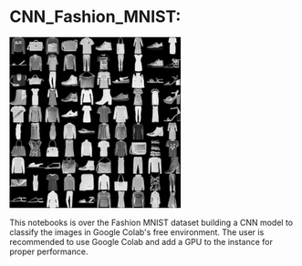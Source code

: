 # CNN_Fashion_MNIST:

<img src="https://github.com/Abenitez27/CNN_Fashion_MNIST/blob/main/fashion%20mnist%20dataset.png" width="300" height="300">

This notebooks is over the Fashion MNIST dataset building a CNN model to classify the images in Google Colab's free environment. The user is recommended to use Google Colab and add a GPU to the instance for proper performance. 
